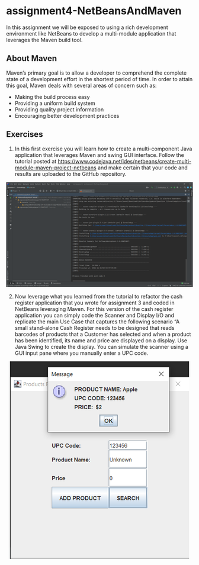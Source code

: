 # assignment4-NetBeansAndMaven

In this assignment we will be exposed to using a rich development environment like NetBeans to develop a multi-module application that leverages the Maven build tool.  

## About Maven 
Maven’s primary goal is to allow a developer to comprehend the complete state of a development effort in the shortest period of time. In order to attain this goal, Maven deals with several areas of concern such as: 
* Making the build process easy 
* Providing a uniform build system 
* Providing quality project information 
* Encouraging better development practices

## Exercises
1) In this first exercise you will learn how to create a multi-component Java application that 
leverages Maven and swing GUI interface. Follow the tutorial posted at 
https://www.codejava.net/ides/netbeans/create-multi-module-maven-project-netbeans and make 
certain that your code and results are uploaded to the GitHub repository.
<p align="center"><img src="Question1/ResultsScreenshots/Screenshot(11).png" /></p>

2) Now leverage what you learned from the tutorial to refactor the cash register application 
that you wrote for assignment 3 and coded in NetBeans leveraging Maven. For this version of 
the cash register application you can simply code the Scanner and Display I/O and replicate 
the main Use Case that captures the following scenario “A small stand-alone Cash Register needs 
to be designed that reads barcodes of products that a Customer has selected and when a product 
has been identified, its name and price are displayed on a display. Use Java Swing to create 
the display. You can simulate the scanner using a GUI input pane where you manually enter a UPC code.
<p align="center"><img src="Question2/ResultsScreenshots/Question2ResultScreenshot.png" /></p>
